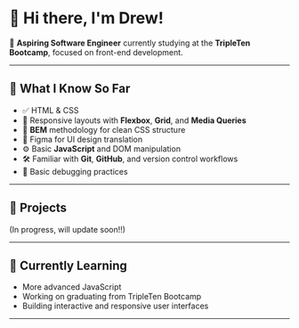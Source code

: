 # 👋 Hi there, I'm Drew!

🎯 **Aspiring Software Engineer** currently studying at the **TripleTen Bootcamp**, focused on front-end development.

---

## 🧠 What I Know So Far

- ✅ HTML & CSS
- 🎯 Responsive layouts with **Flexbox**, **Grid**, and **Media Queries**
- 📐 **BEM** methodology for clean CSS structure
- 🎨 Figma for UI design translation
- ⚙️ Basic **JavaScript** and DOM manipulation
- 🛠️ Familiar with **Git**, **GitHub**, and version control workflows
- 🧪 Basic debugging practices

---

## 🧱 Projects
(In progress, will update soon!!)

---

## 🧭 Currently Learning

- More advanced JavaScript
- Working on graduating from TripleTen Bootcamp
- Building interactive and responsive user interfaces

---

<!--
**Dragoon3553/Dragoon3553** is a ✨ _special_ ✨ repository because its `README.md` (this file) appears on your GitHub profile.

Here are some ideas to get you started:

- 🔭 I’m currently working on ...
- 🌱 I’m currently learning ...
- 👯 I’m looking to collaborate on ...
- 🤔 I’m looking for help with ...
- 💬 Ask me about ...
- 📫 How to reach me: ...
- 😄 Pronouns: ...
- ⚡ Fun fact: ...
-->
